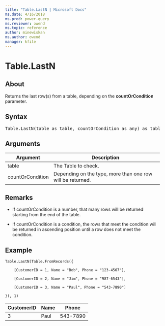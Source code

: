 ```yaml
---
title: "Table.LastN | Microsoft Docs"
ms.date: 4/16/2018
ms.prod: power-query
ms.reviewer: owend
ms.topic: reference
author: minewiskan
ms.author: owend
manager: kfile
---
```

# Table.LastN

  
## About  
Returns the last row(s) from a table, depending on the **countOrCondition** parameter.  
  
## Syntax

<pre>
Table.LastN(table as table, countOrCondition as any) as table  
</pre>
  
## Arguments  
  
|Argument|Description|  
|------------|---------------|  
|table|The Table to check.|  
|countOrCondition|Depending on the type, more than one row will be returned.|  
  
## <a name="__toc360789488"></a>Remarks  
  
-   If countOrCondition is a number, that many rows will be returned starting from the end of the table.  
  
-   If countOrCondition is a condition, the rows that meet the condition will be returned in ascending position until a row does not meet the condition.  
  
## Example  
  
```powerquery-m
Table.LastN(Table.FromRecords({  
  
    [CustomerID = 1, Name = "Bob", Phone = "123-4567"],  
  
    [CustomerID = 2, Name = "Jim", Phone = "987-6543"],  
  
    [CustomerID = 3, Name = "Paul", Phone = "543-7890"]  
  
}), 1)  
```  
  
|CustomerID|Name|Phone|  
|--------------|--------|---------|  
|3|Paul|543-7890|  
  
